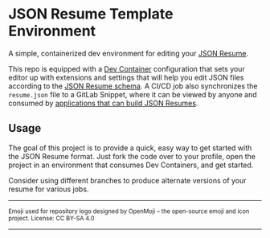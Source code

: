 # JSON Resume Template Environment

A simple, containerized dev environment for editing your [JSON Resume](https://jsonresume.org/).

This repo is equipped with a [Dev Container](https://containers.dev/) configuration that sets your editor up with
extensions and settings that will help you edit JSON files according to the [JSON Resume schema](https://jsonresume.org/schema/).
A CI/CD job also synchronizes the `resume.json` file to a GitLab Snippet, where it can be viewed by anyone and
consumed by [applications that can build JSON Resumes](https://jsonresume.org/projects/).

## Usage

The goal of this project is to provide a quick, easy way to get started with the JSON Resume format. Just fork the code
over to your profile, open the project in an environment that consumes Dev Containers, and get started.

Consider using different branches to produce alternate versions of your resume for various jobs.

---

<sub>Emoji used for repository logo designed by OpenMoji – the open-source emoji and icon project. License: CC BY-SA 4.0</sub>

---
